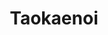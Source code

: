 ---
title: Taokaenoi
name: Taokaenoi
description: The Taokaenoi USA 2-Pack offers a delightful taste of Thailand's popular seaweed snacks, brought directly to your fingertips. Taokaenoi is renowned for its high-quality seaweed products, and this 2-pack is perfect for those looking to explore new flavors or enjoy a satisfying and healthy snack on-the-go.
price: $14.99
imageUrl: ["/assets/images/snackboxes/tao/5.jpg","/assets/images/snackboxes/tao/1.jpeg", "/assets/images/snackboxes/tao/2.jpeg", "/assets/images/snackboxes/tao/3.jpeg", "/assets/images/snackboxes/tao/4.jpeg"]
tags: -product
imageAlt: "Picture of Taokaenoi in a curated bundle box"
---